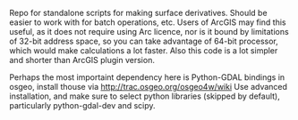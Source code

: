 Repo for standalone scripts for making surface derivatives.
Should be easier to work with for batch operations, etc.
Users of ArcGIS may find this useful, as it does not require using Arc licence, 
nor is it bound by limitations of 32-bit address space, so you can take advantage of 64-bit processor,
which would make calculations a lot faster.
Also this code is a lot simpler and shorter than ArcGIS plugin version.

Perhaps the most importaint dependency here is Python-GDAL bindings in osgeo,
install thouse via http://trac.osgeo.org/osgeo4w/wiki
Use advanced installation, and make sure to select python libraries (skipped by default), particularly python-gdal-dev and scipy.
